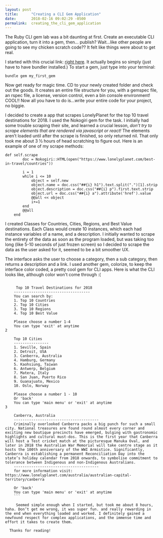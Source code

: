 ```yaml
---
layout: post
title:      "Creating a CLI Gem Application"
date:       2018-02-16 09:02:29 -0500
permalink:  creating_the_cli_gem_application
---
```



The Ruby CLI gem lab was a bit daunting at first. Create an executable CLI application, turn it into a gem, then... publish? Wait...like other people are going to see my chicken scratch code?? It felt like things were about to get real. 

I started with this crucial link: <a href="http://bundler.io/v1.12/guides/creating_gem.html">right here</a>. It actually begins so simply (just have to have bundler installed.) To start a gem, just type into your terminal: 

```
bundle gem my_first_gem
```

Now get ready for magic time. CD to your newly created folder and check out the goods. It creates an entire file structure for you, with a gemspec file, an rspec file, a license, version control, even a bin console environment! COOL!! Now all you have to do is...write your entire code for your project, no biggie.

I decided to create a app that scrapes LonelyPlanet for the top 10 travel destinations for 2018. I used the Nokogiri gem for the task. I initially had some trouble scraping their site, and learned a crucial lesson, *don’t try to scrape elements that are rendered via javascript or react!* The elements aren’t loaded until after the scrape is finished, so only returned nil. That only took me about 3 ½ hours of head scratching to figure out. Here is an example of one of my scrape methods:

```
def self.scrape
		doc = Nokogiri::HTML(open("https://www.lonelyplanet.com/best-in-travel/countries"))
		
		i = 1
		while i <= 10
			object = self.new
			object.name = doc.css("##{i} h1").text.split(".")[1].strip
			object.description = doc.css("##{i} p").first.text.strip
			object.url = doc.css("##{i} a").attribute('href').value
			@@all << object
			i+=1
		end
		@@all
	end
```

I created Classes for Countries, Cities, Regions, and Best Value destinations. Each Class would create 10 instances, which each had instance variables of a name, and a description. I initially wanted to scrape the entirety of the data as soon as the program loaded, but was taking too long (like 5-10 seconds of just frozen screen) so I decided to scrape the data as the user asked for it, seemed to be a bit smoother UX.

   The interface asks the user to choose a category, then a sub category, then returns a description and a link. I used another gem, colorize, to keep the interface color coded, a pretty cool gem for CLI apps. Here is what the CLI looks like, although color won't come through :(
	 
```

	 Top 10 Travel Destinations for 2018
	-----------------------------------
	You can search by:
	1. Top 10 Countries
	2. Top 10 Cities
	3. Top 10 Regions
	4. Top 10 Best Value

	Please choose a number 1-4
	You can type 'exit' at anytime
2

	Top 10 Cities
	----------------
	1. Seville, Spain
	2. Detroit, USA
	3. Canberra, Australia
	4. Hamburg, Germany
	5. Kaohsiung, Taiwan
	6. Antwerp, Belgium
	7. Matera, Italy
	8. San Juan, Puerto Rico
	9. Guanajuato, Mexico
	10. Oslo, Norway

	Please choose a number 1 - 10
	Or 'back'
	You can type 'main menu' or 'exit' at anytime
3

	Canberra, Australia
	---------------------------------------
	Criminally overlooked Canberra packs a big punch for such a small city. National treasures are found round almost every corner and exciting new boutique precincts have emerged, bulging with gastronomic highlights and cultural must-dos. This is the first year that Canberra will host a Test cricket match at the picturesque Manuka Oval, and later in 2018 the Australian War Memorial will take centre stage as it hosts the 100th anniversary of the WWI Armistice. Significantly, Canberra is establishing a permanent Reconciliation Day into the state’s holiday calendar from 2018 onwards, to symbolise commitment to tolerance between Indigenous and non-Indigenous Australians.
	---------------------------------------
	for more information visit: https://www.lonelyplanet.com/australia/australian-capital-territory/canberra

	Or 'back'
	You can type 'main menu' or 'exit' at anytime
	```

	 Seemed simple enough when I started, but took me about 8 hours, haha. Don’t get me wrong, it was super fun. and really rewarding in the end when everything loaded and worked. I definitely gained a newfound respect for complex applications, and the immense time and effort it takes to create them. 

  Thanks for reading!



